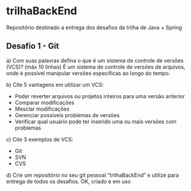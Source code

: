 # trilhaBackEnd
Repositório destinado a entrega dos desafios da trilha de Java + Spring

## Desafio 1 - Git

a) Com suas palavras defina o que é um sistema de controle de versões (VCS)? (máx 10 linhas) 
  É um sistema de controle de versões de arquivos, onde é possível manipular versões específicas ao longo do tempo.

b) Cite 5 vantagens em utilizar um VCS:
  - Poder reverter arquivos ou projetos inteiros para uma versão anterior
  - Comparar modificações
  - Mesclar modificações 
  - Gerenciar possíveis problemas de versões
  - Verificar qual usuário pode ter inserido uma ou mais versões com problemas

c) Cite 3 exemplos de VCS:
  - Git
  - SVN
  - CVS

d) Crie um repositório no seu git pessoal “trilhaBackEnd” e utilize para entrega de todos os desafios.
  OK, criado e em uso




